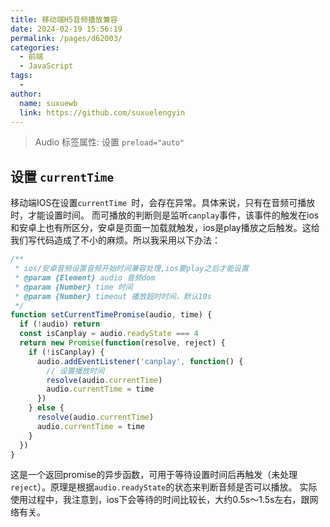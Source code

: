 ```yaml
---
title: 移动端H5音频播放兼容
date: 2024-02-19 15:56:19
permalink: /pages/d62003/
categories:
  - 前端
  - JavaScript
tags:
  - 
author:
  name: suxuewb
  link: https://github.com/suxuelengyin
---
```

> Audio 标签属性: 设置 `preload="auto"`

## 设置 `currentTime`
移动端IOS在设置`currentTime `时，会存在异常。具体来说，只有在音频可播放时，才能设置时间。
而可播放的判断则是监听`canplay`事件，该事件的触发在ios和安卓上也有所区分，安卓是页面一加载就触发，ios是play播放之后触发。这给我们写代码造成了不小的麻烦。所以我采用以下办法：
```javascript
/**
 * ios/安卓音频设置音频开始时间兼容处理,ios要play之后才能设置
 * @param {Element} audio 音频dom
 * @param {Number} time 时间
 * @param {Number} timeout 播放超时时间，默认10s
 */
function setCurrentTimePromise(audio, time) {
  if (!audio) return
  const isCanplay = audio.readyState === 4
  return new Promise(function(resolve, reject) {
    if (!isCanplay) {
      audio.addEventListener('canplay', function() {
        // 设置播放时间
        resolve(audio.currentTime)
        audio.currentTime = time
      })
    } else {
      resolve(audio.currentTime)
      audio.currentTime = time
    }
  })
}
```
这是一个返回promise的异步函数，可用于等待设置时间后再触发（未处理`reject`）。原理是根据`audio.readyState`的状态来判断音频是否可以播放。
实际使用过程中，我注意到，ios下会等待的时间比较长，大约0.5s～1.5s左右，跟网络有关。





